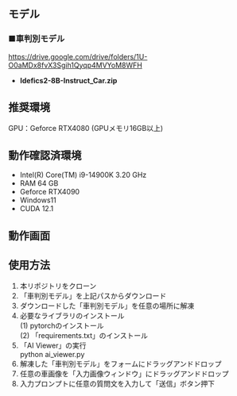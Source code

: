 ## モデル
### ■車判別モデル
https://drive.google.com/drive/folders/1U-O0aMDx8fvX3Sgih1Qyqp4MVYoM8WFH
- **Idefics2-8B-Instruct_Car.zip**

## 推奨環境
GPU：Geforce RTX4080 (GPUメモリ16GB以上)

## 動作確認済環境
- Intel(R) Core(TM) i9-14900K 3.20 GHz
- RAM 64 GB
- Geforce RTX4090
- Windows11
- CUDA 12.1

## 動作画面

## 使用方法
1. 本リポジトリをクローン
2. 「車判別モデル」を上記パスからダウンロード
3. ダウンロードした「車判別モデル」を任意の場所に解凍
4. 必要なライブラリのインストール\
(1) pytorchのインストール\
(2) 「requirements.txt」のインストール
5. 「AI Viewer」の実行\
python ai_viewer.py
6. 解凍した「車判別モデル」をフォームにドラッグアンドドロップ
7. 任意の車画像を「入力画像ウィンドウ」にドラッグアンドドロップ
8. 入力プロンプトに任意の質問文を入力して「送信」ボタン押下

